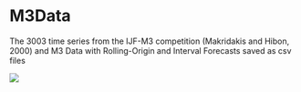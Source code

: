 # M3Data
The 3003 time series from the IJF-M3 competition (Makridakis and Hibon, 2000) and M3 Data with Rolling-Origin and Interval Forecasts saved as csv files

![](http://forecasters.org/resources/time-series-data/m3-competition/)
